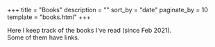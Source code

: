 +++
title = "Books"
description = ""
sort_by = "date"
paginate_by = 10
template = "books.html"
+++

Here I keep track of the books I've read (since Feb 2021).  
Some of them have links.
